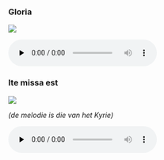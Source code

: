 ### Gloria

![](./mass-ix-gloria.jpg)

<audio src="https://storage.googleapis.com/kyriale/djc_09_gloria_mp3_1.mp3" preload="none" controls="controls"></audio>

### Ite missa est

![](./mass-ix-ite.jpg)

*(de melodie is die van het Kyrie)*

<audio src="https://storage.googleapis.com/kyriale/mass-ix-ite.mp3" preload="none" controls="controls"></audio>
